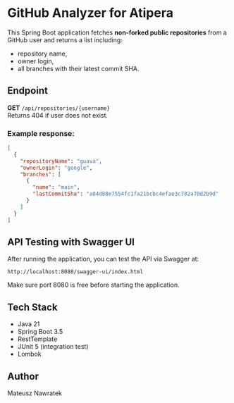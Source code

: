 # GitHub Analyzer for Atipera

This Spring Boot application fetches **non-forked public repositories** from a GitHub user and returns a list including:
- repository name,
- owner login,
- all branches with their latest commit SHA.

## Endpoint

**GET** `/api/repositories/{username}`  
Returns 404 if user does not exist.

### Example response:

```json
[
  {
    "repositoryName": "guava",
    "ownerLogin": "google",
    "branches": [
      {
        "name": "main",
        "lastCommitSha": "a84d88e7554fc1fa21bcbc4efae3c782a70d2b9d"
      }
    ]
  }
]
```

## API Testing with Swagger UI

After running the application, you can test the API via Swagger at:

```
http://localhost:8080/swagger-ui/index.html
```

Make sure port 8080 is free before starting the application.

## Tech Stack

- Java 21
- Spring Boot 3.5
- RestTemplate
- JUnit 5 (integration test)
- Lombok

## Author

Mateusz Nawratek